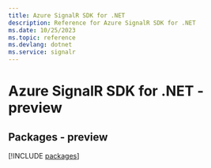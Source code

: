 ```yaml
---
title: Azure SignalR SDK for .NET
description: Reference for Azure SignalR SDK for .NET
ms.date: 10/25/2023
ms.topic: reference
ms.devlang: dotnet
ms.service: signalr
---
```

# Azure SignalR SDK for .NET - preview
## Packages - preview
[!INCLUDE [packages](signalr-index.md)]